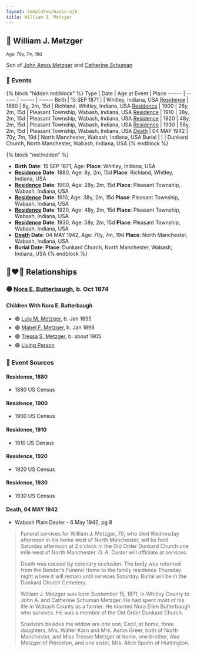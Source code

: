 ```yaml
---
layout: templates/basic.njk
title: William J. Metzger
---
```

## 🔵 William J. Metzger
<small>Age: 70y, 7m, 19d</small>

Son of [John Amos Metzger](/people/2/28893894) and [Catherine Schuman](/people/3/39599940)

### 📆 Events

{% block "hidden md:block" %}
Type | Date | Age at Event | Place
------ | ------ | ------ | ------
Birth | 15 SEP 1871 |  | Whitley, Indiana, USA
[Residence](#event-event-0) | 1880 | 8y, 2m, 15d | Richland, Whitley, Indiana, USA
[Residence](#event-event-1) | 1900 | 28y, 2m, 15d | Pleasant Township, Wabash, Indiana, USA
[Residence](#event-event-2) | 1910 | 38y, 2m, 15d | Pleasant Township, Wabash, Indiana, USA
[Residence](#event-event-3) | 1920 | 48y, 2m, 15d | Pleasant Township, Wabash, Indiana, USA
[Residence](#event-event-4) | 1930 | 58y, 2m, 15d | Pleasant Township, Wabash, Indiana, USA
[Death](#event-event-8) | 04 MAY 1942 | 70y, 7m, 19d | North Manchester, Wabash, Indiana, USA
Burial |  |  | Dunkard Church, North Manchester, Wabash, Indiana, USA
{% endblock %}

{% block "md:hidden" %}
- **Birth**
**Date**: 15 SEP 1871, Age:
**Place**: Whitley, Indiana, USA
- **[Residence](#event-event-0)**
**Date**: 1880, Age: 8y, 2m, 15d
**Place**: Richland, Whitley, Indiana, USA
- **[Residence](#event-event-1)**
**Date**: 1900, Age: 28y, 2m, 15d
**Place**: Pleasant Township, Wabash, Indiana, USA
- **[Residence](#event-event-2)**
**Date**: 1910, Age: 38y, 2m, 15d
**Place**: Pleasant Township, Wabash, Indiana, USA
- **[Residence](#event-event-3)**
**Date**: 1920, Age: 48y, 2m, 15d
**Place**: Pleasant Township, Wabash, Indiana, USA
- **[Residence](#event-event-4)**
**Date**: 1930, Age: 58y, 2m, 15d
**Place**: Pleasant Township, Wabash, Indiana, USA
- **[Death](#event-event-8)**
**Date**: 04 MAY 1942, Age: 70y, 7m, 19d
**Place**: North Manchester, Wabash, Indiana, USA
- **Burial**
**Date**:
**Place**: Dunkard Church, North Manchester, Wabash, Indiana, USA
{% endblock %}

## 👩‍❤️‍👨 Relationships

### 🟣 [Nora E. Butterbaugh](/people/7/71546258), b. Oct 1874

#### Children With Nora E. Butterbaugh
* 🟣 [Lulu M. Metzger](/people/2/28324145), b. Jan 1895
* 🟣 [Mabel F. Metzger](/people/6/66583980), b. Jan 1898
* 🟣 [Tressa S. Metzger](/people/1/13755640), b. about 1905
* 🟣 [Living Person](/people/2/299104)
### 📰 Event Sources

#### <a id="event-event-0"></a> Residence, 1880
* 1880 US Census

#### <a id="event-event-1"></a> Residence, 1900
* 1900 US Census

#### <a id="event-event-2"></a> Residence, 1910
* 1910 US Census

#### <a id="event-event-3"></a> Residence, 1920
* 1920 US Census

#### <a id="event-event-4"></a> Residence, 1930
* 1930 US Census

#### <a id="event-event-8"></a> Death, 04 MAY 1942
* Wabash Plain Dealer  - 6 May 1942, pg 8
>   
  > Funeral services for William J. Metzger, 70, who died Wednesday afternoon in his home west of North Manchester, will be held Saturday afternoon at 2 o'clock in the Old Order Dunkard Church one mile west of North Manchester. O. A. Custer will officiate at services.  
  >   
  > Death was caused by coronary occlusion. The body was returned from the Bender's Funeral Home to the family residence Thursday night where it will remain until services Saturday. Burial will be in the Dunkard Church Cemetery.  
  >   
  > William J. Metzger was born September 15, 1871, in Whitley County to John A. and Catherine Schuman Metzger. He had spent most of his life in Wabash County as a farmer. He married Nora Ellen Butterbaugh who survives. He was a member of the Old Order Dunkard Church.  
  >   
  > Sruvivors besides the widow are one son, Cecil, at home, three daughters, Mrs. Walter Karn and Mrs. Aaron Greer, both of North Manchester, and Miss Tressie Metzger at home, one brother, Abe Metzger of Pierceton, and one sister, Mrs. Alice Spohn of Huntington.
